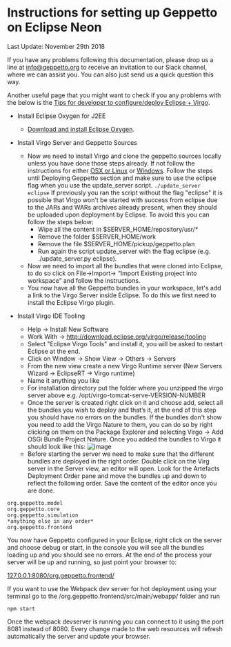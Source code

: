 Instructions for setting up Geppetto on Eclipse Neon
====================================================

Last Update: November 29th 2018

If you have any problems following this documentation, please drop us a line at
[info@geppetto.org](mailto:info@geppetto.org) to receive an invitation to our
Slack channel, where we can assist you. You can also just send us a quick
question this way.

Another useful page that you might want to check if you any problems
with the below is the [Tips for developer to configure/deploy Eclipse + Virgo](http://docs.geppetto.org/en/latest/devtips.html).

-   Install Eclipse Oxygen for J2EE
    -   [Download and install Eclipse
        Oxygen](http://www.eclipse.org/downloads/packages/eclipse-ide-java-ee-developers/oxygen3).
-   Install Virgo Server and Geppetto Sources
    -   Now we need to install Virgo and clone the geppetto sources
        locally unless you have done those steps already. If not follow
        the instructions for either [OSX or
        Linux](http://docs.geppetto.org/en/latest/osxlinuxsetup.html) or
        [Windows](http://docs.geppetto.org/en/latest/windowssetup.html).
        Follow the steps until Deploying Geppetto section and make sure
        to use the eclipse flag when you use the update\_server script.
`./update_server eclipse`
        If previously you ran the script without the flag "eclipse" it
        is possible that Virgo won't be started with success from eclipse
        due to the JARs and WARs archives already present, when they
        should be uploaded upon deployment by Eclipse.
        To avoid this you can follow the steps below:
        -   Wipe all the content in $SERVER_HOME/repository/usr/*
        -   Remove the folder $SERVER_HOME/work
        -   Remove the file $SERVER_HOME/pickup/geppetto.plan
        -   Run again the script update_server with the flag eclipse
            (e.g. ./update_server.py eclipse).
    -   Now we need to import all the bundles that were cloned into
        Eclipse, to do so click on File->Import-> “Import Existing
        project into workspace” and follow the instructions.
    -   You now have all the Geppetto bundles in your workspace, let's
        add a link to the Virgo Server inside Eclipse. To do this we
        first need to install the Eclipse Virgo plugin.

-   Install Virgo IDE Tooling
    -   Help -> Install New Software
    -   Work With -> <http://download.eclipse.org/virgo/release/tooling>
    -   Select "Eclipse Virgo Tools" and install it, you will be asked
        to restart Eclipse at the end.
    -   Click on Window -> Show View -> Others -> Servers
    -   From the new view create a new Virgo Runtime server (New Servers
        Wizard -> EclipseRT -> Virgo runtime)
    -   Name it anything you like
    -   For installation directory put the folder where you unzipped the
        virgo server above e.g. /opt/virgo-tomcat-serve-VERSION-NUMBER
    -   Once the server is created right click on it and choose add,
        select all the bundles you wish to deploy and that’s it, at the
        end of this step you should have no errors on the bundles. If
        the bundles don't show you need to add the Virgo Nature to them,
        you can do so by right clicking on them on the Package Explorer
        and selecting Virgo -> Add OSGi Bundle Project Nature. Once
        you added the bundles to Virgo it should look like this:
![image](http://i.imgur.com/mucT88s.png?1)
    -   Before starting the server we need to make sure that the different bundles are deployed in the right order. Double click on the Virg server in the Server view, an editor will open. Look for the Artefacts Deployment Order pane and move the bundles up and down to reflect the following order. Save the content of the editor once you are done.
```
org.geppetto.model
org.geppetto.core
org.geppetto.simulation
*anything else in any order*
org.geppetto.frontend
```
You now have Geppetto configured in your Eclipse, right click on the server and choose debug or start, in the console you will see all the bundles loading up and you should see no errors. At the end of the process your server will be up and running, so just point your browser
to:

[127.0.0.1:8080/org.geppetto.frontend/](http://127.0.0.1:8080/org.geppetto.frontend/)

If you want to use the Webpack dev server for hot deployment using your
terminal go to the /org.geppetto.frontend/src/main/webapp/ folder and
run

    npm start

Once the webpack devserver is running you can connect to it using the
port 8081 instead of 8080. Every change made to the web resources will
refresh automatically the server and update your browser.
